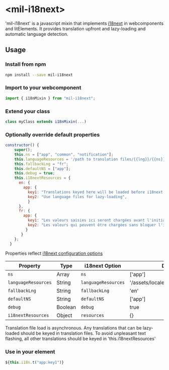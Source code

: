 # \<mil-i18next\>

'mil-i18next' is a javascript mixin that implements [i18next](https://www.i18next.com/) in webcomponents and litElements.
It provides translation upfront and lazy-loading and automatic language detection.

## Usage

### Install from npm

```sh
npm install --save mil-i18next
```

### Import to your webcomponent

```js
import { i18nMixin } from "mil-i18next";
```

### Extend your class

```js
class myClass extends i18nMixin(...)
```

### Optionally override default properties

```js
constructor() {
    super();
    this.ns = ["app", "common", "notification"];
    this.languageResources = '/path to translation files/{{lng}}/{{ns}}.json'
    this.fallbackLng = "fr";
    this.defaultNS = ["app"];
    this.debug = true;
    this.i18nextResources = {
      en: {
        app: {
          key1: "Translations keyed here will be loaded before i18next renders",
          key2: "Use language files for lazy-loading",
          }
      },
      fr: {
        app: {
          key1: "Les valeurs saisies ici seront chargées avant l'initialisation d'i18next",
          key2: "Les valeurs qui peuvent être chargées sans bloquer l'initialisation doivent être saisies dans les fichiers de traduction.",
         }
       }
    };
  }
```

Properties reflect [i18next configuration options]('https://www.i18next.com/overview/configuration-options')

| Property            | Type    | i18next Option      | Default                               |
| ------------------- | ------- | ------------------- | ------------------------------------- |
| `ns`                | Array   | `ns`                | ['app']                               |
| `languageResources` | String  | `languageResources` | '/assets/locales/{{lng}}/{{ns}}.json' |
| `fallbackLng`       | String  | `fallbackLng`       | 'en'                                  |
| `defaultNS`         | String  | `defaultNS`         | ['app']                               |
| `debug`             | Boolean | `debug`             | true                                  |
| `i18nextResources`  | Object  | `resources`         | {}                                    |

Translation file load is asynchronous. Any translations that can be lazy-loaded should be keyed in translation files. To avoid unpleasant text flashing, all other translations should be keyed in 'this.i18nextResources'

### Use in your element

```js
${this.i18n.t("app:key1")}
```

